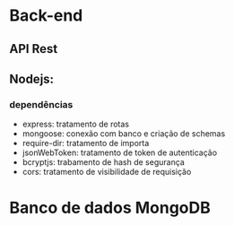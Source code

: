 # Back-end
## API Rest

## Nodejs:
### dependências
- express: tratamento de rotas
- mongoose: conexão com banco e criação de schemas
- require-dir: tratamento de importa
- jsonWebToken: tratamento de token de autenticação
- bcryptjs: trabamento de hash de segurança
- cors: tratamento de visibilidade de requisição 

# Banco de dados MongoDB
